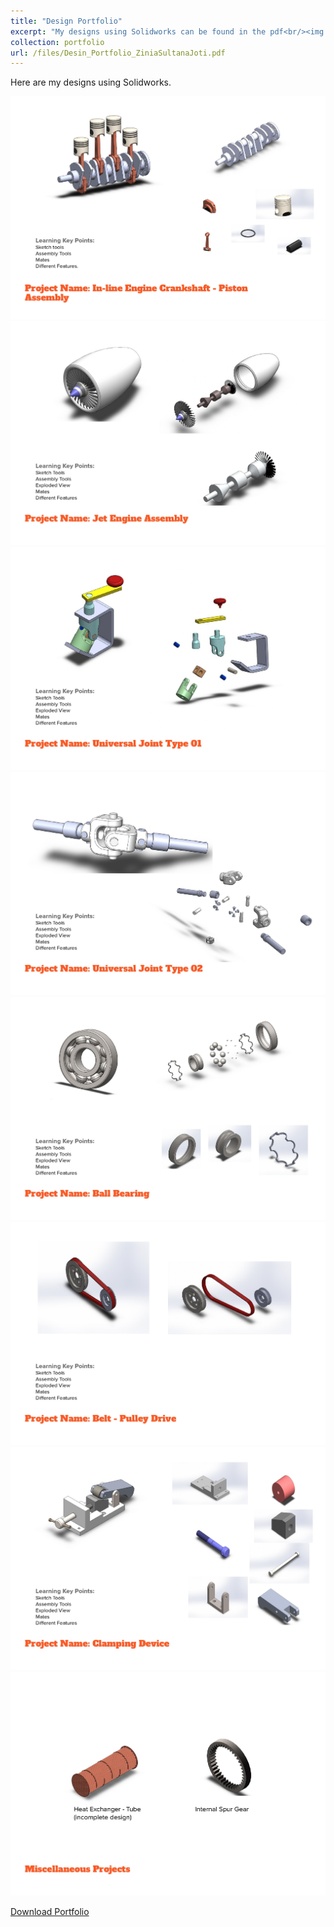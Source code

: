 ```yaml
---
title: "Design Portfolio"
excerpt: "My designs using Solidworks can be found in the pdf<br/><img src='/images/500x300.png'>"
collection: portfolio
url: /files/Desin_Portfolio_ZiniaSultanaJoti.pdf
---
```

Here are my designs using Solidworks.

<div class="design-gallery">
  <img src="/images/Design1.jpg" alt="Design 1">
  <img src="/images/Design2.jpg" alt="Design 2">
  <img src="/images/Design3.jpg" alt="Design 3">
  <img src="/images/Design4.jpg" alt="Design 4">
  <img src="/images/Design5.jpg" alt="Design 5">
  <img src="/images/Design6.jpg" alt="Design 6">
  <img src="/images/Design7.jpg" alt="Design 7">
  <img src="/images/Design8.jpg" alt="Design 8">
  </div>

<a href="/files/Desin_Portfolio_ZiniaSultanaJoti.pdf" download="Design_Portfolio_ZiniaSultanaJoti.pdf" class="download-btn">Download Portfolio</a>
